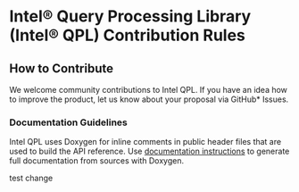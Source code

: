 Intel® Query Processing Library (Intel® QPL) Contribution Rules
===============================================================

## How to Contribute

We welcome community contributions to Intel QPL. If you have an idea how to improve the product, let us know about your proposal via GitHub* Issues.

### Documentation Guidelines

Intel QPL uses Doxygen for inline comments in public header files that are used to build the API reference. Use [documentation instructions](README.md#documentation) to generate full documentation from sources with Doxygen.

test change
